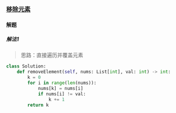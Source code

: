 ### [移除元素](https://leetcode-cn.com/problems/remove-element/)

#### 解题

##### 解法1

> 思路：直接遍历并覆盖元素

```python
class Solution:
    def removeElement(self, nums: List[int], val: int) -> int:
        k = 0
        for i in range(len(nums)):
            nums[k] = nums[i]
            if nums[i] != val:
                k += 1
        return k
```